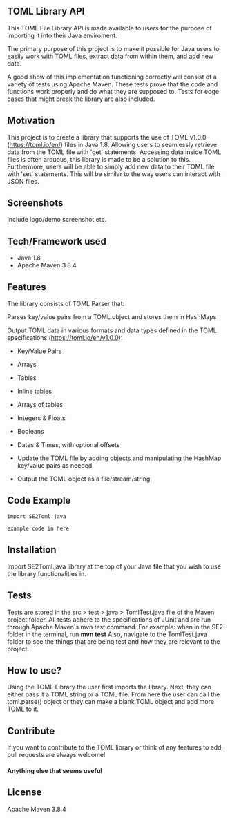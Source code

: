 ## TOML Library API
This TOML File Library API is made available to users for the purpose of importing it into their Java enviroment.

The primary purpose of this project is to make it possible for Java users to easily work with TOML files, extract data from within them, and add new data.

A good show of this implementation functioning correctly will consist of a variety of tests using Apache Maven. These tests prove that the code and functions work properly and do what they are supposed to. Tests for edge cases that might break the library are also included.

## Motivation
This project is to create a library that supports the use of TOML v1.0.0 (https://toml.io/en/) files in Java 1.8. Allowing users to seamlessly retrieve data from the TOML file with 'get' statements. Accessing data inside TOML files is often arduous, this library is made to be a solution to this. Furthermore, users will be able to simply add new data to their TOML file with 'set' statements. This will be similar to the way users can interact with JSON files. 

 
## Screenshots
Include logo/demo screenshot etc.

## Tech/Framework used
* Java 1.8
* Apache Maven 3.8.4

## Features
The library consists of TOML Parser that:

Parses key/value pairs from a TOML object and stores them in HashMaps

Output TOML data in various formats and data types defined in the TOML specifications (https://toml.io/en/v1.0.0):
 * Key/Value Pairs
 * Arrays
 * Tables
 * Inline tables
 * Arrays of tables
 * Integers & Floats
 * Booleans
 * Dates & Times, with optional offsets

* Update the TOML file by adding objects and manipulating the HashMap key/value pairs as needed

* Output the TOML object as a file/stream/string

## Code Example
```
import SE2Toml.java

example code in here
```

## Installation
Import SE2Toml.java library at the top of your Java file that you wish to use the library functionalities in.

## Tests
Tests are stored in the src > test > java > TomlTest.java file of the Maven project folder. All tests adhere to the specifications of JUnit and are run through Apache Maven's mvn test command.
For example: when in the SE2 folder in the terminal, run **mvn test**
Also, navigate to the TomlTest.java folder to see the things that are being test and how they are relevant to the project.

## How to use?
Using the TOML Library the user first imports the library. Next, they can either pass it a TOML string or a TOML file. From here the user can call the toml.parse() object or they can make a blank TOML object and add more TOML to it.

## Contribute
If you want to contribute to the TOML library or think of any features to add, pull requests are always welcome!

#### Anything else that seems useful

## License
Apache Maven 3.8.4

